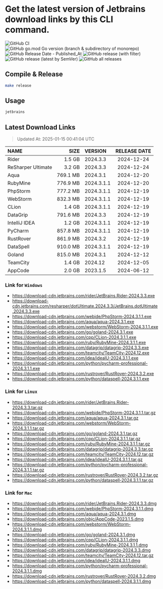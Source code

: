 # Get the latest version of Jetbrains download links by this CLI command.

![GitHub CI](https://github.com/designinlife/jetbrains/actions/workflows/ci.yml/badge.svg)
![GitHub go.mod Go version (branch & subdirectory of monorepo)](https://img.shields.io/github/go-mod/go-version/designinlife/jetbrains/master)
![GitHub Release Date - Published_At](https://img.shields.io/github/release-date/designinlife/jetbrains)
![GitHub release (with filter)](https://img.shields.io/github/v/release/designinlife/jetbrains)
![GitHub release (latest by SemVer)](https://img.shields.io/github/downloads/designinlife/jetbrains/v1.1.10/total)
![GitHub all releases](https://img.shields.io/github/downloads/designinlife/jetbrains/total)

## Compile & Release

```bash
make release
```

## Usage

```bash
jetbrains
```

## Latest Download Links

> Updated At: 2025-01-15 00:41:04 UTC

| NAME | SIZE | VERSION | RELEASE DATE |
| :-- | --: | :-- | :--: |
| Rider | 1.5 GB | 2024.3.3 | 2024-12-24 |
| ReSharper Ultimate | 3.2 GB | 2024.3.3 | 2024-12-24 |
| Aqua | 769.1 MB | 2024.3.1 | 2024-12-20 |
| RubyMine | 776.9 MB | 2024.3.1.1 | 2024-12-20 |
| PhpStorm | 777.2 MB | 2024.3.1.1 | 2024-12-19 |
| WebStorm | 832.3 MB | 2024.3.1.1 | 2024-12-19 |
| CLion | 1.4 GB | 2024.3.1.1 | 2024-12-19 |
| DataGrip | 791.6 MB | 2024.3.3 | 2024-12-19 |
| IntelliJ IDEA | 1.2 GB | 2024.3.1.1 | 2024-12-19 |
| PyCharm | 857.8 MB | 2024.3.1.1 | 2024-12-19 |
| RustRover | 861.9 MB | 2024.3.2 | 2024-12-19 |
| DataSpell | 910.0 MB | 2024.3.1.1 | 2024-12-19 |
| Goland | 815.0 MB | 2024.3.1 | 2024-12-12 |
| TeamCity | 1.4 GB | 2024.12 | 2024-12-05 |
| AppCode | 2.0 GB | 2023.1.5 | 2024-06-12 |

### Link for `Windows`

* <https://download-cdn.jetbrains.com/rider/JetBrains.Rider-2024.3.3.exe>
* <https://download-cdn.jetbrains.com/resharper/dotUltimate.2024.3.3/JetBrains.dotUltimate.2024.3.3.exe>
* <https://download-cdn.jetbrains.com/webide/PhpStorm-2024.3.1.1.exe>
* <https://download-cdn.jetbrains.com/aqua/aqua-2024.3.1.exe>
* <https://download-cdn.jetbrains.com/webstorm/WebStorm-2024.3.1.1.exe>
* <https://download-cdn.jetbrains.com/go/goland-2024.3.1.exe>
* <https://download-cdn.jetbrains.com/cpp/CLion-2024.3.1.1.exe>
* <https://download-cdn.jetbrains.com/ruby/RubyMine-2024.3.1.1.exe>
* <https://download-cdn.jetbrains.com/datagrip/datagrip-2024.3.3.exe>
* <https://download-cdn.jetbrains.com/teamcity/TeamCity-2024.12.exe>
* <https://download-cdn.jetbrains.com/idea/ideaIU-2024.3.1.1.exe>
* <https://download-cdn.jetbrains.com/python/pycharm-professional-2024.3.1.1.exe>
* <https://download-cdn.jetbrains.com/rustrover/RustRover-2024.3.2.exe>
* <https://download-cdn.jetbrains.com/python/dataspell-2024.3.1.1.exe>

### Link for `Linux`

* <https://download-cdn.jetbrains.com/rider/JetBrains.Rider-2024.3.3.tar.gz>
* <https://download-cdn.jetbrains.com/webide/PhpStorm-2024.3.1.1.tar.gz>
* <https://download-cdn.jetbrains.com/aqua/aqua-2024.3.1.tar.gz>
* <https://download-cdn.jetbrains.com/webstorm/WebStorm-2024.3.1.1.tar.gz>
* <https://download-cdn.jetbrains.com/go/goland-2024.3.1.tar.gz>
* <https://download-cdn.jetbrains.com/cpp/CLion-2024.3.1.1.tar.gz>
* <https://download-cdn.jetbrains.com/ruby/RubyMine-2024.3.1.1.tar.gz>
* <https://download-cdn.jetbrains.com/datagrip/datagrip-2024.3.3.tar.gz>
* <https://download-cdn.jetbrains.com/teamcity/TeamCity-2024.12.tar.gz>
* <https://download-cdn.jetbrains.com/idea/ideaIU-2024.3.1.1.tar.gz>
* <https://download-cdn.jetbrains.com/python/pycharm-professional-2024.3.1.1.tar.gz>
* <https://download-cdn.jetbrains.com/rustrover/RustRover-2024.3.2.tar.gz>
* <https://download-cdn.jetbrains.com/python/dataspell-2024.3.1.1.tar.gz>

### Link for `Mac`

* <https://download-cdn.jetbrains.com/rider/JetBrains.Rider-2024.3.3.dmg>
* <https://download-cdn.jetbrains.com/webide/PhpStorm-2024.3.1.1.dmg>
* <https://download-cdn.jetbrains.com/aqua/aqua-2024.3.1.dmg>
* <https://download-cdn.jetbrains.com/objc/AppCode-2023.1.5.dmg>
* <https://download-cdn.jetbrains.com/webstorm/WebStorm-2024.3.1.1.dmg>
* <https://download-cdn.jetbrains.com/go/goland-2024.3.1.dmg>
* <https://download-cdn.jetbrains.com/cpp/CLion-2024.3.1.1.dmg>
* <https://download-cdn.jetbrains.com/ruby/RubyMine-2024.3.1.1.dmg>
* <https://download-cdn.jetbrains.com/datagrip/datagrip-2024.3.3.dmg>
* <https://download-cdn.jetbrains.com/teamcity/TeamCity-2024.12.tar.gz>
* <https://download-cdn.jetbrains.com/idea/ideaIU-2024.3.1.1.dmg>
* <https://download-cdn.jetbrains.com/python/pycharm-professional-2024.3.1.1.dmg>
* <https://download-cdn.jetbrains.com/rustrover/RustRover-2024.3.2.dmg>
* <https://download-cdn.jetbrains.com/python/dataspell-2024.3.1.1.dmg>
